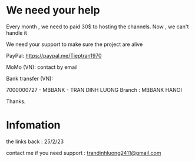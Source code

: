 # We need your help

Every month , we need to paid 30$ to hosting the channels. Now , we can't handle it

We need your support to make sure the project are alive

PayPal: https://paypal.me/Tieptran1970

MoMo (VN): contact by email

Bank transfer (VN): 

7000000727 - MBBANK - TRAN DINH LUONG
Branch : MBBANK HANOI

Thanks.

# Infomation

the links back : 25/2/23

contact me if you need support : trandinhluong2411@gmail.com
